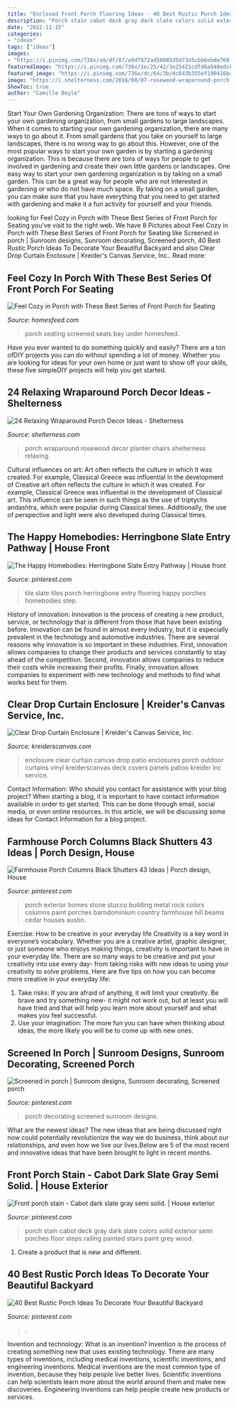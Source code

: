 ```yaml
---
title: "Enclosed Front Porch Flooring Ideas - 40 Best Rustic Porch Ideas To Decorate Your Beautiful Backyard"
description: "Porch stain cabot deck gray dark slate colors solid exterior semi porches floor steps railing painted stairs paint grey wood"
date: "2022-11-15"
categories:
- "ideas"
tags: ["ideas"]
images:
- "https://i.pinimg.com/736x/a9/df/87/a9df872ad50085d5d7345cbb6ebde760.jpg"
featuredImage: "https://i.pinimg.com/736x/1e/25/42/1e25421cdfd6a948edc6082478cd2708.jpg"
featured_image: "https://i.pinimg.com/736x/dc/64/3b/dc643b355ef190416b44866ee4c36a8e--herringbone-tile-slate-tiles.jpg"
image: "https://i.shelterness.com/2016/08/07-rosewood-wraparound-porch-with-chairs-and-a-large-planter.jpg"
ShowToc: true
author: "Camille Boyle"
---
```



Start Your Own Gardening Organization: There are tons of ways to start your own gardening organization, from small gardens to large landscapes.
When it comes to starting your own gardening organization, there are many ways to go about it. From small gardens that you take on yourself to large landscapes, there is no wrong way to go about this. However, one of the most popular ways to start your own garden is by starting a gardening organization. This is because there are tons of ways for people to get involved in gardening and create their own little gardens or landscapes.
One easy way to start your own gardening organization is by taking on a small garden. This can be a great way for people who are not interested in gardening or who do not have much space. By taking on a small garden, you can make sure that you have everything that you need to get started with gardening and make it a fun activity for yourself and your friends.

	

		
looking for Feel Cozy in Porch with These Best Series of Front Porch for Seating you've visit to the right web. We have 8 Pictures about Feel Cozy in Porch with These Best Series of Front Porch for Seating like Screened in porch | Sunroom designs, Sunroom decorating, Screened porch, 40 Best Rustic Porch Ideas To Decorate Your Beautiful Backyard and also Clear Drop Curtain Enclosure | Kreider&#039;s Canvas Service, Inc.. Read more:
		
    
## Feel Cozy In Porch With These Best Series Of Front Porch For Seating

<img loading=lazy src="http://homesfeed.com/wp-content/uploads/2017/10/traditional-screened-front-porch-idea-benches-under-bay-windows-dark-toned-rattan-seats-and-table.jpg" onerror="this.onerror=null;this.src='https://tse1.mm.bing.net/th?id=OIP.ltXmqErP2ciDrcaUd53nkAHaLH&amp;pid=15.1';" alt="Feel Cozy in Porch with These Best Series of Front Porch for Seating">

_Source: homesfeed.com_

>porch seating screened seats bay under homesfeed. 

	

Have you ever wanted to do something quickly and easily? There are a ton ofDIY projects you can do without spending a lot of money. Whether you are looking for ideas for your own home or just want to show off your skills, these five simpleDIY projects will help you get started.

    
## 24 Relaxing Wraparound Porch Decor Ideas - Shelterness

<img loading=lazy src="https://i.shelterness.com/2016/08/07-rosewood-wraparound-porch-with-chairs-and-a-large-planter.jpg" onerror="this.onerror=null;this.src='https://tse2.mm.bing.net/th?id=OIP._mR0OUx5VZ2cv4qIGeTNnAHaLH&amp;pid=15.1';" alt="24 Relaxing Wraparound Porch Decor Ideas - Shelterness">

_Source: shelterness.com_

>porch wraparound rosewood decor planter chairs shelterness relaxing. 

	

Cultural influences on art: Art often reflects the culture in which it was created. For example, Classical Greece was influential in the development of
Creative art often reflects the culture in which it was created. For example, Classical Greece was influential in the development of Classical art. This influence can be seen in such things as the use of triptychs andashtra, which were popular during Classical times. Additionally, the use of perspective and light were also developed during Classical times.

    
## The Happy Homebodies: Herringbone Slate Entry Pathway | House Front

<img loading=lazy src="https://i.pinimg.com/736x/dc/64/3b/dc643b355ef190416b44866ee4c36a8e--herringbone-tile-slate-tiles.jpg" onerror="this.onerror=null;this.src='https://tse3.mm.bing.net/th?id=OIP.SjuuDuPWiDasaiRIK_V2mwHaLL&amp;pid=15.1';" alt="The Happy Homebodies: Herringbone Slate Entry Pathway | House front">

_Source: pinterest.com_

>tile slate tiles porch herringbone entry flooring happy porches homebodies step. 

	

History of innovation:
Innovation is the process of creating a new product, service, or technology that is different from those that have been existing before. Innovation can be found in almost every industry, but it is especially prevalent in the technology and automotive industries. There are several reasons why innovation is so important in these industries. First, innovation allows companies to change their products and services constantly to stay ahead of the competition. Second, innovation allows companies to reduce their costs while increasing their profits. Finally, innovation allows companies to experiment with new technology and methods to find what works best for them.

    
## Clear Drop Curtain Enclosure | Kreider&#039;s Canvas Service, Inc.

<img loading=lazy src="http://www.kreiderscanvas.com/wp-content/uploads/2016/11/20161109_122708-640x480.jpg" onerror="this.onerror=null;this.src='https://tse2.mm.bing.net/th?id=OIP.zfthtVUBPMKlw_HWgXjSswHaFj&amp;pid=15.1';" alt="Clear Drop Curtain Enclosure | Kreider&#039;s Canvas Service, Inc.">

_Source: kreiderscanvas.com_

>enclosure clear curtain canvas drop patio enclosures porch outdoor curtains vinyl kreiderscanvas deck covers panels patios kreider inc service. 

	

Contact Information: Who should you contact for assistance with your blog project?
When starting a blog, it is important to have contact information available in order to get started. This can be done through email, social media, or even online resources. In this article, we will be discussing some ideas for Contact Information for a blog project.

    
## Farmhouse Porch Columns Black Shutters 43 Ideas | Porch Design, House

<img loading=lazy src="https://i.pinimg.com/736x/1e/25/42/1e25421cdfd6a948edc6082478cd2708.jpg" onerror="this.onerror=null;this.src='https://tse4.mm.bing.net/th?id=OIP.t3QdtioiY23LO-BTqXo5EQAAAA&amp;pid=15.1';" alt="Farmhouse Porch Columns Black Shutters 43 Ideas | Porch design, House">

_Source: pinterest.com_

>porch exterior homes stone stucco building metal rock colors columns paint porches barndominium country farmhouse hill beams cedar houses austin. 

	

Exercise: How to be creative in your everyday life
Creativity is a key word in everyone’s vocabulary. Whether you are a creative artist, graphic designer, or just someone who enjoys making things, creativity is important to have in your everyday life. There are so many ways to be creative and put your creativity into use every day- from taking risks with new ideas to using your creativity to solve problems. Here are five tips on how you can become more creative in your everyday life: 
1. Take risks: If you are afraid of anything, it will limit your creativity. Be brave and try something new- it might not work out, but at least you will have tried and that will help you learn more about yourself and what makes you feel successful. 
2. Use your imagination: The more fun you can have when thinking about ideas, the more likely you will be to come up with new ones.

    
## Screened In Porch | Sunroom Designs, Sunroom Decorating, Screened Porch

<img loading=lazy src="https://i.pinimg.com/736x/53/b7/5a/53b75a8604f49fc7f9c4ed8985c0445c.jpg" onerror="this.onerror=null;this.src='https://tse4.mm.bing.net/th?id=OIP.YTOKyh5L4zhwlfbpkrtbKgHaLH&amp;pid=15.1';" alt="Screened in porch | Sunroom designs, Sunroom decorating, Screened porch">

_Source: pinterest.com_

>porch decorating screened sunroom designs. 

	

What are the newest ideas?
The new ideas that are being discussed right now could potentially revolutionize the way we do business, think about our relationships, and even how we live our lives.Below are 5 of the most recent and innovative ideas that have been brought to light in recent months.

    
## Front Porch Stain - Cabot Dark Slate Gray Semi Solid. | House Exterior

<img loading=lazy src="https://i.pinimg.com/736x/a9/df/87/a9df872ad50085d5d7345cbb6ebde760.jpg" onerror="this.onerror=null;this.src='https://tse4.mm.bing.net/th?id=OIP.leXyK2ZApj2Gr3IcbB3z8wHaLH&amp;pid=15.1';" alt="Front porch stain - Cabot dark slate gray semi solid. | House exterior">

_Source: pinterest.com_

>porch stain cabot deck gray dark slate colors solid exterior semi porches floor steps railing painted stairs paint grey wood. 

	

1. Create a product that is new and different.

    
## 40 Best Rustic Porch Ideas To Decorate Your Beautiful Backyard

<img loading=lazy src="https://i.pinimg.com/736x/61/32/68/61326801b9fde2c4bba0c408a549bc47.jpg" onerror="this.onerror=null;this.src='https://tse4.mm.bing.net/th?id=OIP.cZYdHmvMgfXj4ki1B5JhgwHaFi&amp;pid=15.1';" alt="40 Best Rustic Porch Ideas To Decorate Your Beautiful Backyard">

_Source: pinterest.com_

>. 

	

Invention and technology: What is an invention?
Invention is the process of creating something new that uses existing technology. There are many types of inventions, including medical inventions, scientific inventions, and engineering inventions. Medical inventions are the most common type of invention, because they help people live better lives. Scientific inventions can help scientists learn more about the world around them and make new discoveries. Engineering inventions can help people create new products or services.

